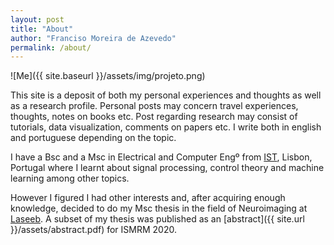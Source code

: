 ```yaml
---
layout: post
title: "About"
author: "Franciso Moreira de Azevedo"
permalink: /about/
---
```


![Me]({{ site.baseurl }}/assets/img/projeto.png)
<br>

This site is a deposit of both my personal experiences and thoughts as well as a research profile. Personal posts may concern travel experiences, thoughts, notes on books etc. Post regarding research may consist of tutorials, data visualization, comments on papers etc. I write both in english and portuguese depending on the topic.
<br>

I have a Bsc and a Msc in Electrical and Computer Engº from [IST](https://tecnico.ulisboa.pt/en/), Lisbon, Portugal where I learnt about signal processing, control theory and machine learning among other topics. 
<br>

However I figured I had other interests and, after acquiring enough knowledge, decided to do my Msc thesis in the field of Neuroimaging at [Laseeb](https://www.laseeb.org/). A subset of my thesis was published as an [abstract]({{ site.url }}/assets/abstract.pdf) for ISMRM 2020.


